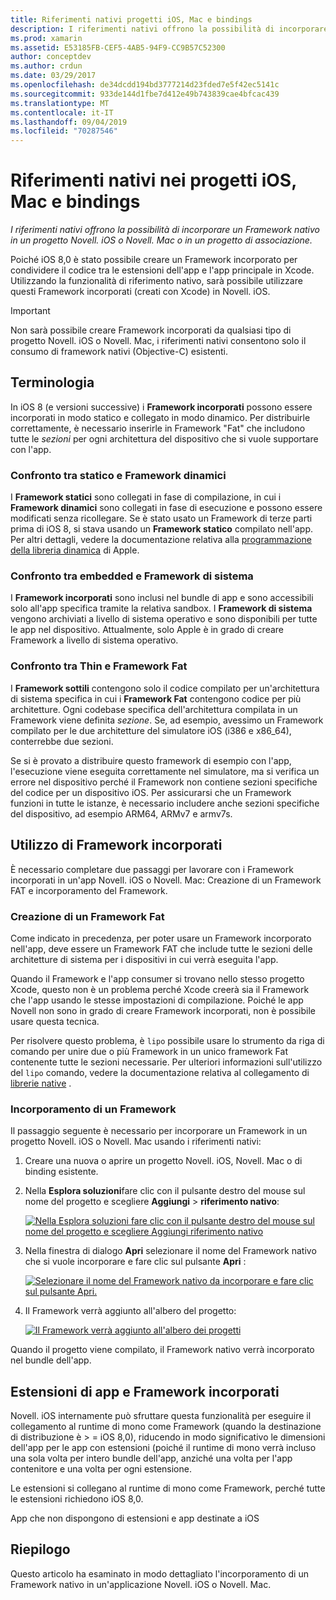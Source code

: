 ```yaml
---
title: Riferimenti nativi progetti iOS, Mac e bindings
description: I riferimenti nativi offrono la possibilità di incorporare un Framework nativo in un progetto Novell. iOS, Novell. Mac o di binding.
ms.prod: xamarin
ms.assetid: E53185FB-CEF5-4AB5-94F9-CC9B57C52300
author: conceptdev
ms.author: crdun
ms.date: 03/29/2017
ms.openlocfilehash: de34dcdd194bd3777214d23fded7e5f42ec5141c
ms.sourcegitcommit: 933de144d1fbe7d412e49b743839cae4bfcac439
ms.translationtype: MT
ms.contentlocale: it-IT
ms.lasthandoff: 09/04/2019
ms.locfileid: "70287546"
---
```

# <a name="native-references-in-ios-mac-and-bindings-projects"></a>Riferimenti nativi nei progetti iOS, Mac e bindings

_I riferimenti nativi offrono la possibilità di incorporare un Framework nativo in un progetto Novell. iOS o Novell. Mac o in un progetto di associazione._

Poiché iOS 8,0 è stato possibile creare un Framework incorporato per condividere il codice tra le estensioni dell'app e l'app principale in Xcode. Utilizzando la funzionalità di riferimento nativo, sarà possibile utilizzare questi Framework incorporati (creati con Xcode) in Novell. iOS.
 
> [!IMPORTANT]
> Non sarà possibile creare Framework incorporati da qualsiasi tipo di progetto Novell. iOS o Novell. Mac, i riferimenti nativi consentono solo il consumo di framework nativi (Objective-C) esistenti.

<a name="Terminology" />

## <a name="terminology"></a>Terminologia

In iOS 8 (e versioni successive) i **Framework incorporati** possono essere incorporati in modo statico e collegato in modo dinamico. Per distribuirle correttamente, è necessario inserirle in Framework "Fat" che includono tutte le _sezioni_ per ogni architettura del dispositivo che si vuole supportare con l'app.

<a name="Static-vs-Dynamic-Frameworks" />

### <a name="static-vs-dynamic-frameworks"></a>Confronto tra statico e Framework dinamici

I **Framework statici** sono collegati in fase di compilazione, in cui i **Framework dinamici** sono collegati in fase di esecuzione e possono essere modificati senza ricollegare. Se è stato usato un Framework di terze parti prima di iOS 8, si stava usando un **Framework statico** compilato nell'app. Per altri dettagli, vedere la documentazione relativa alla [programmazione della libreria dinamica](https://developer.apple.com/library/mac/documentation/DeveloperTools/Conceptual/DynamicLibraries/100-Articles/OverviewOfDynamicLibraries.html#//apple_ref/doc/uid/TP40001873-SW1) di Apple.

<a name="Embedded-vs-System-Frameworks" />

### <a name="embedded-vs-system-frameworks"></a>Confronto tra embedded e Framework di sistema

I **Framework incorporati** sono inclusi nel bundle di app e sono accessibili solo all'app specifica tramite la relativa sandbox. I **Framework di sistema** vengono archiviati a livello di sistema operativo e sono disponibili per tutte le app nel dispositivo. Attualmente, solo Apple è in grado di creare Framework a livello di sistema operativo.

<a name="Thin-vs-Fat-Frameworks" />

### <a name="thin-vs-fat-frameworks"></a>Confronto tra Thin e Framework Fat

I **Framework sottili** contengono solo il codice compilato per un'architettura di sistema specifica in cui i **Framework Fat** contengono codice per più architetture. Ogni codebase specifica dell'architettura compilata in un Framework viene definita _sezione_. Se, ad esempio, avessimo un Framework compilato per le due architetture del simulatore iOS (i386 e x86_64), conterrebbe due sezioni.

Se si è provato a distribuire questo framework di esempio con l'app, l'esecuzione viene eseguita correttamente nel simulatore, ma si verifica un errore nel dispositivo perché il Framework non contiene sezioni specifiche del codice per un dispositivo iOS. Per assicurarsi che un Framework funzioni in tutte le istanze, è necessario includere anche sezioni specifiche del dispositivo, ad esempio ARM64, ARMv7 e armv7s.

<a name="Working-with-Embedded-Frameworks" />

## <a name="working-with-embedded-frameworks"></a>Utilizzo di Framework incorporati

È necessario completare due passaggi per lavorare con i Framework incorporati in un'app Novell. iOS o Novell. Mac: Creazione di un Framework FAT e incorporamento del Framework.

<a name="Overview" />

### <a name="creating-a-fat-framework"></a>Creazione di un Framework Fat

Come indicato in precedenza, per poter usare un Framework incorporato nell'app, deve essere un Framework FAT che include tutte le sezioni delle architetture di sistema per i dispositivi in cui verrà eseguita l'app.

Quando il Framework e l'app consumer si trovano nello stesso progetto Xcode, questo non è un problema perché Xcode creerà sia il Framework che l'app usando le stesse impostazioni di compilazione. Poiché le app Novell non sono in grado di creare Framework incorporati, non è possibile usare questa tecnica.

Per risolvere questo problema, è `lipo` possibile usare lo strumento da riga di comando per unire due o più Framework in un unico framework Fat contenente tutte le sezioni necessarie. Per ulteriori informazioni sull'utilizzo del `lipo` comando, vedere la documentazione relativa al collegamento di [librerie native](~/ios/platform/native-interop.md) .

<a name="Embedding-a-Framework" />

### <a name="embedding-a-framework"></a>Incorporamento di un Framework

Il passaggio seguente è necessario per incorporare un Framework in un progetto Novell. iOS o Novell. Mac usando i riferimenti nativi:

1. Creare una nuova o aprire un progetto Novell. iOS, Novell. Mac o di binding esistente.
2. Nella **Esplora soluzioni**fare clic con il pulsante destro del mouse sul nome del progetto e scegliere **Aggiungi** > **riferimento nativo**: 

    [![](native-references-images/ref01.png "Nella Esplora soluzioni fare clic con il pulsante destro del mouse sul nome del progetto e scegliere Aggiungi riferimento nativo")](native-references-images/ref01.png#lightbox)
3. Nella finestra di dialogo **Apri** selezionare il nome del Framework nativo che si vuole incorporare e fare clic sul pulsante **Apri** : 

    [![](native-references-images/ref02.png "Selezionare il nome del Framework nativo da incorporare e fare clic sul pulsante Apri.")](native-references-images/ref02.png#lightbox)
4. Il Framework verrà aggiunto all'albero del progetto: 

    [![](native-references-images/ref03.png "Il Framework verrà aggiunto all'albero dei progetti")](native-references-images/ref03.png#lightbox)

Quando il progetto viene compilato, il Framework nativo verrà incorporato nel bundle dell'app.

<a name="App-Extensions-and-Embedded-Frameworks" />

## <a name="app-extensions-and-embedded-frameworks"></a>Estensioni di app e Framework incorporati

Novell. iOS internamente può sfruttare questa funzionalità per eseguire il collegamento al runtime di mono come Framework (quando la destinazione di distribuzione è > = iOS 8,0), riducendo in modo significativo le dimensioni dell'app per le app con estensioni (poiché il runtime di mono verrà incluso una sola volta per intero bundle dell'app, anziché una volta per l'app contenitore e una volta per ogni estensione.

Le estensioni si collegano al runtime di mono come Framework, perché tutte le estensioni richiedono iOS 8,0.

App che non dispongono di estensioni e app destinate a iOS 

<a name="Summary" />

## <a name="summary"></a>Riepilogo

Questo articolo ha esaminato in modo dettagliato l'incorporamento di un Framework nativo in un'applicazione Novell. iOS o Novell. Mac.

